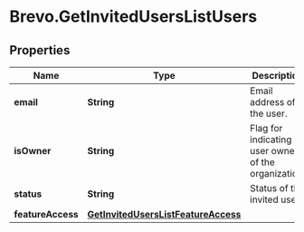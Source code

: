 # Brevo.GetInvitedUsersListUsers

## Properties
Name | Type | Description | Notes
------------ | ------------- | ------------- | -------------
**email** | **String** | Email address of the user. | 
**isOwner** | **String** | Flag for indicating is user owner of the organization. | 
**status** | **String** | Status of the invited user. | 
**featureAccess** | [**GetInvitedUsersListFeatureAccess**](GetInvitedUsersListFeatureAccess.md) |  | 


